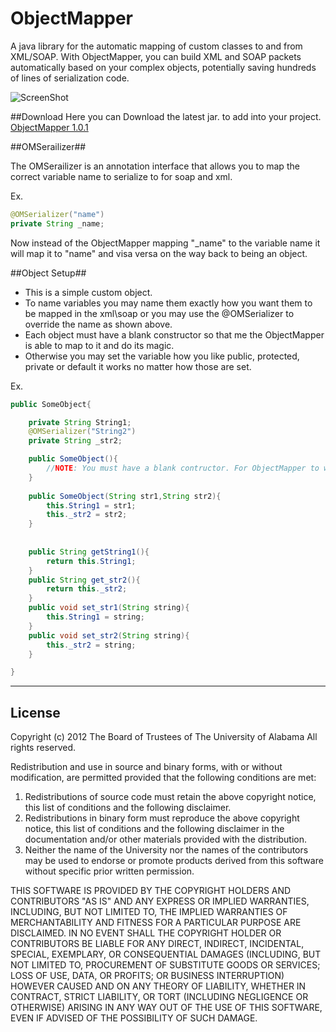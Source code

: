 ObjectMapper
============

A java library for the automatic mapping of custom classes to and from XML/SOAP. With ObjectMapper, you can build XML and SOAP packets automatically based on your complex objects, potentially saving hundreds of lines of serialization code.

![ScreenShot](https://raw.github.com/uacaps/ObjectMapper/master/ScreenShots/xmlScreen-01.png)

##Download
Here you can Download the latest jar. to add into your project.
[ObjectMapper 1.0.1](https://github.com/uacaps/ObjectMapper/raw/master/ObjectMapper.jar)

##OMSerailizer##

The OMSerailizer is an annotation interface that allows you to map the correct variable name to serialize to for soap and xml.

Ex. 

```java
@OMSerializer("name")
private String _name;
```
Now instead of the ObjectMapper mapping "_name" to the variable name it will map it to "name" and visa versa on the way back to being an object.

##Object Setup##

* This is a simple custom object.
* To name variables you may name them exactly how you want them to be mapped in the xml\soap or you may use the @OMSerializer to override the name as shown above.
* Each object must have a blank constructor so that me the ObjectMapper is able to map to it and do its magic.
* Otherwise you may set the variable how you like public, protected, private or default it works no matter how those are set. 


Ex.
```java
public SomeObject{

	private String String1;
	@OMSerializer("String2")
	private String _str2;

	public SomeObject(){
		//NOTE: You must have a blank contructor. For ObjectMapper to work correctly.
	}
		 
	public SomeObject(String str1,String str2){
		this.String1 = str1;
		this._str2 = str2;
	}
		
		
	public String getString1(){
		return this.String1;
	}
	public String get_str2(){
		return this._str2;
	}
	public void set_str1(String string){
		this.String1 = string;
	}
	public void set_str2(String string){
		this._str2 = string;
	}

}
```



--------------------
## License ##

Copyright (c) 2012 The Board of Trustees of The University of Alabama
All rights reserved.

Redistribution and use in source and binary forms, with or without
modification, are permitted provided that the following conditions
are met:

 1. Redistributions of source code must retain the above copyright
    notice, this list of conditions and the following disclaimer.
 2. Redistributions in binary form must reproduce the above copyright
    notice, this list of conditions and the following disclaimer in the
    documentation and/or other materials provided with the distribution.
 3. Neither the name of the University nor the names of the contributors
    may be used to endorse or promote products derived from this software
    without specific prior written permission.

THIS SOFTWARE IS PROVIDED BY THE COPYRIGHT HOLDERS AND CONTRIBUTORS
"AS IS" AND ANY EXPRESS OR IMPLIED WARRANTIES, INCLUDING, BUT NOT
LIMITED TO, THE IMPLIED WARRANTIES OF MERCHANTABILITY AND FITNESS
FOR A PARTICULAR PURPOSE ARE DISCLAIMED. IN NO EVENT SHALL
THE COPYRIGHT HOLDER OR CONTRIBUTORS BE LIABLE FOR ANY DIRECT,
INDIRECT, INCIDENTAL, SPECIAL, EXEMPLARY, OR CONSEQUENTIAL DAMAGES
(INCLUDING, BUT NOT LIMITED TO, PROCUREMENT OF SUBSTITUTE GOODS OR
SERVICES; LOSS OF USE, DATA, OR PROFITS; OR BUSINESS INTERRUPTION)
HOWEVER CAUSED AND ON ANY THEORY OF LIABILITY, WHETHER IN CONTRACT,
STRICT LIABILITY, OR TORT (INCLUDING NEGLIGENCE OR OTHERWISE)
ARISING IN ANY WAY OUT OF THE USE OF THIS SOFTWARE, EVEN IF ADVISED
OF THE POSSIBILITY OF SUCH DAMAGE.
